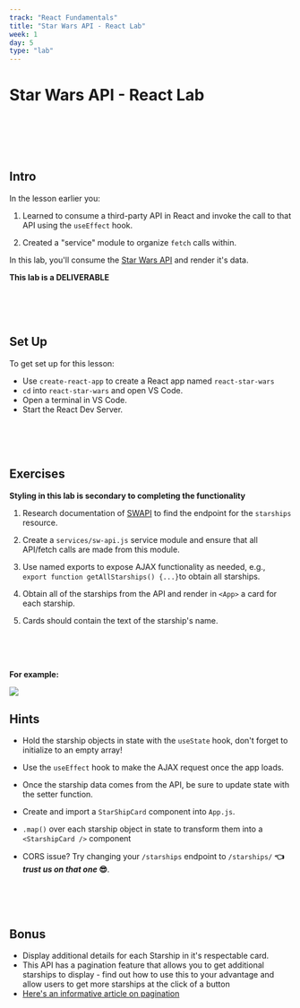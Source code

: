 ```yaml
---
track: "React Fundamentals"
title: "Star Wars API - React Lab"
week: 1
day: 5
type: "lab"
---
```



# Star Wars API - React Lab

<br>
<br>
<br>
<br>


## Intro

In the lesson earlier you:

1. Learned to consume a third-party API in React and invoke the call to that API using the `useEffect` hook.
 
2. Created a "service" module to organize `fetch` calls within.

In this lab, you'll consume the [Star Wars API](https://swapi.dev/) and render it's data.

**This lab is a DELIVERABLE**

<br>
<br>
<br>


## Set Up

To get set up for this lesson:

- Use `create-react-app` to create a React app named `react-star-wars`
- `cd` into `react-star-wars` and open VS Code.
- Open a terminal in VS Code.
- Start the React Dev Server.


<br>
<br>
<br>


## Exercises

**Styling in this lab is secondary to completing the functionality**

1. Research documentation of [SWAPI](https://swapi.dev/documentation) to find the endpoint for the `starships` resource.

2. Create a `services/sw-api.js` service module and ensure that all API/fetch calls are made from this module. 

3. Use named exports to expose AJAX functionality as needed, e.g., `export function getAllStarships() {...}`to obtain all starships.

4. Obtain all of the starships from the API and render in `<App>` a card for each starship. 

5. Cards should contain the text of the starship's name.  

<br>
<br>
<br>


**For example:**

<img src="https://i.imgur.com/VERV0nk.png">




## Hints

- Hold the starship objects in state with the `useState` hook, don't forget to initialize to an empty array!

- Use the `useEffect` hook to make the AJAX request once the app loads.

- Once the starship data comes from the API, be sure to update state with the setter function.

- Create and import a `StarShipCard` component into `App.js`.

- `.map()` over each starship object in state to transform them into a `<StarshipCard />` component

- CORS issue? Try changing your `/starships` endpoint to `/starships/`  **👈 *trust us on that one* 😎**.



<br>
<br>
<br>



## Bonus

- Display additional details for each Starship in it's respectable card.
- This API has a pagination feature that allows you to get additional starships to display - find out how to use this to your advantage and allow users to get more starships at the click of a button
- [Here's an informative article on pagination](https://nordicapis.com/everything-you-need-to-know-about-api-pagination/)

